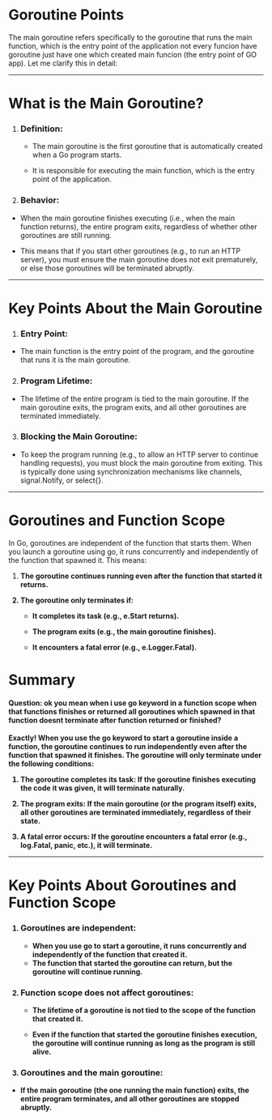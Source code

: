 # Goroutine Points

The main goroutine refers specifically to the goroutine that runs the main function, which is the entry point of the application not every funcion have goroutine just have one which created main funcion (the entry point of GO app). Let me clarify this in detail:

---

# What is the Main Goroutine?

1. ### Definition: 
   - The main goroutine is the first goroutine that is automatically created when a Go program starts.

   - It is responsible for executing the main function, which is the entry point of the application.

2. ### Behavior:
- When the main goroutine finishes executing (i.e., when the main function returns), the entire program exits, regardless of whether other goroutines are still running.


- This means that if you start other goroutines (e.g., to run an HTTP server), you must ensure the main goroutine does not exit prematurely, or else those goroutines will be terminated abruptly.

---
# Key Points About the Main Goroutine
1. ### Entry Point:
- The main function is the entry point of the program, and the goroutine that runs it is the main goroutine.
2. ### Program Lifetime:
- The lifetime of the entire program is tied to the main goroutine. If the main goroutine exits, the program exits, and all other goroutines are terminated immediately.
3. ### Blocking the Main Goroutine:
- To keep the program running (e.g., to allow an HTTP server to continue handling requests), you must block the main goroutine from exiting. This is typically done using synchronization mechanisms like channels, signal.Notify, or select{}.

---
# Goroutines and Function Scope

In Go, goroutines are independent of the function that starts them. When you launch a goroutine using go, it runs concurrently and independently of the function that spawned it. This means:
1. <b>The goroutine continues running<b> even after the function that started it returns.


2. <b>The goroutine only terminates if<b>:
   - It completes its task (e.g., e.Start returns).

   - The program exits (e.g., the main goroutine finishes).

   - It encounters a fatal error (e.g., e.Logger.Fatal).

# Summary
#### Question: ok you mean when i use go keyword in a function scope when that functions finishes or returned all goroutines which spawned in that function doesnt terminate after function returned or finished?

Exactly! When you use the go keyword to start a goroutine inside a function, the goroutine continues to run independently even after the function that spawned it finishes. The goroutine will only terminate under the following conditions:
1. The goroutine completes its task: If the goroutine finishes executing the code it was given, it will terminate naturally.


2. The program exits: If the main goroutine (or the program itself) exits, all other goroutines are terminated immediately, regardless of their state.


3. A fatal error occurs: If the goroutine encounters a fatal error (e.g., log.Fatal, panic, etc.), it will terminate.

---
# Key Points About Goroutines and Function Scope
1. ### Goroutines are independent:
   - When you use go to start a goroutine, it runs concurrently and independently of the function that created it.
   - The function that started the goroutine can return, but the goroutine will continue running.

2. ### Function scope does not affect goroutines:
   - The lifetime of a goroutine is not tied to the scope of the function that created it.

   - Even if the function that started the goroutine finishes execution, the goroutine will continue running as long as the program is still alive.

3. ### Goroutines and the main goroutine:
- If the main goroutine (the one running the main function) exits, the entire program terminates, and all other goroutines are stopped abruptly.





